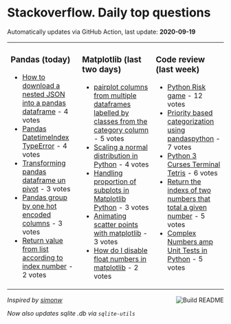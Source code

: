# Stackoverflow. Daily top questions 

Automatically updates via GitHub Action, last update: **<!-- date starts -->2020-09-19<!-- date ends -->**


<table><tr><td valign="top" width="33%">

### Pandas (today)
<!-- pandas starts -->
* [How to download a nested JSON into a pandas dataframe](https://stackoverflow.com/questions/63972580/how-to-download-a-nested-json-into-a-pandas-dataframe) - 4 votes
* [Pandas DatetimeIndex TypeError](https://stackoverflow.com/questions/63967719/pandas-datetimeindex-typeerror) - 4 votes
* [Transforming pandas dataframe  un pivot](https://stackoverflow.com/questions/63970118/transforming-pandas-dataframe-un-pivot) - 3 votes
* [Pandas group by one hot encoded columns](https://stackoverflow.com/questions/63969232/pandas-group-by-one-hot-encoded-columns) - 3 votes
* [Return value from list according to index number](https://stackoverflow.com/questions/63965503/return-value-from-list-according-to-index-number) - 2 votes
<!-- pandas ends -->
</td><td valign="top" width="34%">


### Matplotlib (last two days)
<!-- matplotlib starts -->
* [pairplot columns from multiple dataframes labelled by classes from the category column](https://stackoverflow.com/questions/63938320/pairplot-columns-from-multiple-dataframes-labelled-by-classes-from-the-category) - 5 votes
* [Scaling a normal distribution in Python](https://stackoverflow.com/questions/63930648/scaling-a-normal-distribution-in-python) - 4 votes
* [Handling proportion of subplots in Matplotlib Python](https://stackoverflow.com/questions/63935528/handling-proportion-of-subplots-in-matplotlib-python) - 3 votes
* [Animating scatter points with matplotlib](https://stackoverflow.com/questions/63938285/animating-scatter-points-with-matplotlib) - 3 votes
* [How do I disable float numbers in matplotlib](https://stackoverflow.com/questions/63966826/how-do-i-disable-float-numbers-in-matplotlib) - 2 votes
<!-- matplotlib ends -->
</td><td valign="top" width="34%">


### Сode review (last week)
<!-- python starts -->
* [Python Risk game](https://codereview.stackexchange.com/questions/249260/python-risk-game) - 12 votes
* [Priority based categorization using pandaspython](https://codereview.stackexchange.com/questions/249474/priority-based-categorization-using-pandas-python) - 7 votes
* [Python 3 Curses Terminal Tetris](https://codereview.stackexchange.com/questions/249326/python-3-curses-terminal-tetris) - 6 votes
* [Return the indexs of two numbers that total a given number](https://codereview.stackexchange.com/questions/249366/return-the-indexs-of-two-numbers-that-total-a-given-number) - 5 votes
* [Complex Numbers amp Unit Tests in Python](https://codereview.stackexchange.com/questions/249460/complex-numbers-unit-tests-in-python) - 5 votes
<!-- python ends -->
</td></tr></table>

<a href="https://github.com/hp0404/hp0404/actions"><img src="https://github.com/hp0404/hp0404/workflows/Build%20README/badge.svg" align="right" alt="Build README"></a> <p>*Inspired by  [simonw](https://github.com/simonw/simonw)*</p> <p> *Now also updates sqlite .db via `sqlite-utils`* </p>

